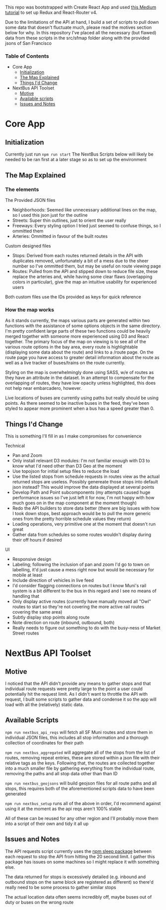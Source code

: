 This repo was bootstrapped with Create React App and used [this Medium tutorial](https://medium.com/@notrab/getting-started-with-create-react-app-redux-react-router-redux-thunk-d6a19259f71f) to set up Redux and React-Router v4.

Due to the limitations of the API at hand, I build a set of scripts to pull down some data that doesn't fluctuate much, please read the motives section below for why. In this repository I've placed all the necessary (but flawed) data from these scripts in the src/sfmap folder along with the provided jsons of San Francisco

### Table of Contents

- Core App
  - [Initialization](#initialization)
  - [The Map Explained](#the-map-explained)
  - [Things I'd Change](#things-id-change)
- NextBus API Toolset
  - [Motive](#movite)
  - [Available scripts](#available-scripts)
  - [Issues and Notes](#issues-and-notes)

# Core App

## Initialization

Currently just run `npm run start`
The NextBus Scripts below will likely be needed to be ran first at a later stage so as to set up the environment

## The Map Explained

### The elements

The Provided JSON files
- Neighborhoods: Seemed like unnecessary additional lines on the map, so I used this json just for the outline
- Streets: Super thin outlines, just to orient the user really
- Freeways: Every styling option I tried just seemed to confuse things, so I ommitted them
- Arteries: Ommitted in favour of the built routes

Custom designed files
- Stops: Derived from each routes returned details in the API with duplicates removed, unfortunately a bit of a mess due to the sheer number so I've ommitted them, but may be useful on route viewing page
- Routes: Pulled from the API and stipped down to reduce file size, these replace the arteries and, while having some clear flaws (overlapping colors in particular), give the map an intuitive usability for experienced users

Both custom files use the IDs provided as keys for quick reference

### How the map works

As it stands currently, the maps various parts are generated within two functions with the assistance of some options objects in the same directory. I'm pretty confident large parts of these two functions could be heavily merged together with someone more experienced using D3 and React together. 
The primary focus of the map on viewing is to see all of the various route options in the bay area, every route is highlightable (displaying some data about the route) and links to a /route page. On the route page you have access to greater detail information about the route as well as a live tracker of buses/trains on the route currently.

Styling on the map is overwhelmingly done using SASS, w/e of routes as they have an attribute in the dataset. In an attempt to compensate for the overlapping of routes, they have low opacity unless highlighted, this does not help near embarcadero, however.

Live locations of buses are currently using paths but really should be using points. As there seemed to be inactive buses in the feed, they've been styled to appear more prominent when a bus has a speed greater than 0.

## Things I'd Change

This is something I'll fill in as I make compromises for convenience

Technical
- Pan and Zoom
- Only install relevant D3 modules: I'm not familiar enough with D3 to know what I'd need other than D3 Geo at the moment
- Use topojson for initial setup files to reduce the load
- Use the listed stops from schedule requests in routes view as the actual returned stops are useless. Possibly genereate those stops into default json instead? This would improve the data displayed at several points
- Develop Path and Point subcomponents (my attempts caused huge performance issues so I've just left it for now, I'm not happy with how much goes on in the map component at the moment though)
- Redo the API builders to store data better (there are big issues with how I took down stops, best approach would be to pull the more generic ones from the pretty horrible schedule values they return)
- Loading operations, very primitive one at the moment that doesn't run great
- Gather data from schedules so some routes wouldn't display during their off hours if desired

UI
- Responsive design
- Labeling; following the inclusion of pan and zoom I'd go to town on labelling, it'd just cause a mess right now but would be necessary for mobile at least
- Include direction of vehicles in live feed
- I'd consider flagging connections on routes but I know Muni's rail system is a bit different to the bus in this regard and I see no means of handling that
- Only display active routes (currently have manually moved all "Owl" routes to start so they're not covering the more active rail routes covering the same area)
- Subtly display stop points along route
- Note direction on route (inbound, outbound, both)
- Really needs to figure out something to do with the busy-ness of Market Street routes


# NextBus API Toolset

## Motive

I noticed that the API didn't provide any means to gather stops and that individual route requests were pretty large to the point a user could potentially hit the request limit. As I didn't want to throttle the API with request, I built some scripts to gather data and condense it so the app will load with all the (relatively) static data.

## Available Scripts

`npm run nextbus_api_reqs` will fetch all SF Muni routes and store them in individual JSON files, this includes all stop information and a thorough collection of coordinates for their path

`npm run nextbus_aggregated` will aggregate all of the stops from the list of routes, removing repeat entries, these are stored within a json file with their relative tags as the keys. Following that, the routes are collected together into a much smaller file by gathering everything from the individual route, removing the paths and all stop data other than than ID

`npm run nextbus_geojsons` will build geojson files for all route paths and all stops, this requires both of the aforementioned scripts data to have been generated

`npm run nextbus_setup` runs all of the above in order, I'd recommend against using it at the moment as the api reqs aren't 100% stable

All of these can be reused for any other region and I'll probably move them into a script of their own and tidy it all up

## Issues and Notes

The API requests script currently uses the [npm sleep package](https://www.npmjs.com/package/sleep) between each request to stop the API from hitting the 20 second limit. I gather this package has issues on some machines so I might replace it with something else.

The data returned for stops is excessively detailed (e.g. inbound and outbound stops on the same block are registered as different) so there'd really need to be some process to gather similar stops 

The actual location data often seems incredibly off, maybe buses out of duty or buses on the wrong route
